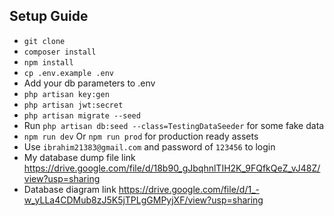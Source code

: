 ## Setup Guide

- `git clone`
- `composer install`
- `npm install`
- `cp .env.example .env`
- Add your db parameters to .env
- `php artisan key:gen`
- `php artisan jwt:secret`
- `php artisan migrate --seed`
-  Run `php artisan db:seed --class=TestingDataSeeder` for some fake data
- `npm run dev` Or `npm run prod` for production ready assets
- Use `ibrahim21383@gmail.com` and password of `123456` to login
- My database dump file link 
<https://drive.google.com/file/d/18b90_gJbqhnlTIH2K_9FQfkQeZ_vJ48Z/view?usp=sharing>
- Database diagram link 
<https://drive.google.com/file/d/1_-w_yLLa4CDMub8zJ5K5jTPLgGMPyjXF/view?usp=sharing>  
